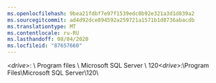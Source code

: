 ```yaml
---
ms.openlocfilehash: 9bea21fdbf7e97f1539edc0b92e321a3d1d839a2
ms.sourcegitcommit: ad4d92dce894592a259721a1571b1d8736abacdb
ms.translationtype: MT
ms.contentlocale: ru-RU
ms.lasthandoff: 08/04/2020
ms.locfileid: "87657660"
---
```

<span data-ttu-id="45e47-101">\<*drive*\>: \\ Program files \\ Microsoft SQL Server \\ 120</span><span class="sxs-lookup"><span data-stu-id="45e47-101">\<*drive*\>:\\Program Files\\Microsoft SQL Server\\120</span></span>\\
